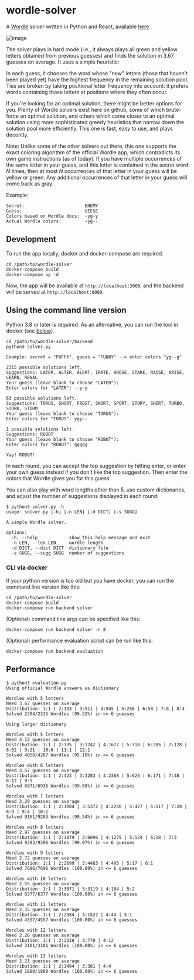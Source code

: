 # wordle-solver

A [Wordle](https://www.nytimes.com/games/wordle/index.html) solver written in
Python and React, available [here](https://hannesveit.github.io/wordle-solver/).

![image](https://user-images.githubusercontent.com/5813121/152683792-ef682b3e-8725-4ea2-850b-d329849c6b0c.png)

The solver plays in hard mode (i.e., it always plays all green and yellow letters
obtained from previous guesses) and finds the solution in 3.67 guesses on average.
It uses a simple heuristic:

In each guess, it chooses the word whose "new" letters (those that haven't been
played yet) have the highest frequency in the remaining solution pool. Ties are
broken by taking positional letter frequency into account: it prefers words
containing those letters at positions where they often occur.

If you're looking for an optimal solution, there might be better options for you.
Plenty of Wordle solvers exist here on github, some of which brute-force an optimal
solution, and others which come closer to an optimal solution using more
sophisticated greedy heuristics that narrow down the solution pool more
efficiently. This one is fast, easy to use, and plays decently.

Note: Unlike some of the other solvers out there, this one supports the exact
coloring algorithm of the official Wordle app, which contradicts its own game
instructions (as of today). If you have multiple occurrences of the same letter
in your guess, and this letter is contained in the secret word *N* times, then
at most *N* occurrences of that letter in your guess will be yellow or green.
Any additional occurrences of that letter in your guess will come back as gray.

Example:

```
Secret:                       ENEMY
Guess:                        GEESE
Colors based on Wordle docs:  -yg-y
Actual Wordle colors:         -yg--
```

## Development

To run the app locally, docker and docker-compose are required.

```
cd /path/to/wordle-solver
docker-compose build
docker-compose up -d
```

Now, the app will be available at `http://localhost:3000`, and the backend
will be served at `http://localhost:8080`.

## Using the command line version

Python 3.8 or later is required. As an alternative, you can run the tool in
docker (see [below](#cli-via-docker)).

```
cd /path/to/wordle-solver/backend
python3 solver.py
```

```
Example: secret = "PUFFY", guess = "FUNNY" --> enter colors "yg--g"

2315 possible solutions left.
Suggestions: LATER, ALTER, ALERT, IRATE, AROSE, STARE, RAISE, ARISE, LEARN, RENAL
Your guess (leave blank to choose "LATER"):
Enter colors for "LATER": --y-y

63 possible solutions left.
Suggestions: TORUS, SHORT, FROST, SNORT, SPORT, STORY, SHIRT, TURBO, STORK, STORM
Your guess (leave blank to choose "TORUS"):
Enter colors for "TORUS": ygy--

1 possible solutions left.
Suggestions: ROBOT
Your guess (leave blank to choose "ROBOT"):
Enter colors for "ROBOT": ggggg

Yay! ROBOT!
```

In each round, you can accept the top suggestion by hitting enter, or enter your own
guess instead if you don't like the top suggestion. Then enter the colors that Wordle
gives you for this guess.

You can also play with word lengths other than 5, use custom dictionaries, and adjust
the number of suggestions displayed in each round:

```
$ python3 solver.py -h
usage: solver.py [-h] [-n LEN] [-d DICT] [-s SUGG]

A simple Wordle solver.

options:
  -h, --help            show this help message and exit
  -n LEN, --len LEN     wordle length
  -d DICT, --dict DICT  dictionary file
  -s SUGG, --sugg SUGG  number of suggestions
```

### CLI via docker

If your python version is too old but you have docker, you can run
the command line version like this:

```
cd /path/to/wordle-solver
docker-compose build
docker-compose run backend solver
```

(Optional) command line args can be specified like this:
```
docker-compose run backend solver -n 8
```

(Optional) performance evaluation script can be run like this:
```
docker-compose run backend evaluation
```

## Performance

```
$ python3 evaluation.py
Using official Wordle answers as dictionary

Wordles with 5 letters
Need 3.67 guesses on average
Distribution: 1:1 | 2:133 | 3:911 | 4:945 | 5:256 | 6:58 | 7:8 | 8:3
Solved 2304/2315 Wordles (99.52%) in <= 6 guesses

Using larger dictionary

Wordles with 5 letters
Need 4.12 guesses on average
Distribution: 1:1 | 2:135 | 3:1242 | 4:1677 | 5:718 | 6:285 | 7:128 | 8:52 | 9:21 | 10:6 | 11:1 | 12:1
Solved 4058/4267 Wordles (95.10%) in <= 6 guesses

Wordles with 6 letters
Need 3.57 guesses on average
Distribution: 1:1 | 2:423 | 3:3283 | 4:2368 | 5:625 | 6:171 | 7:48 | 8:12 | 9:5
Solved 6871/6936 Wordles (99.06%) in <= 6 guesses

Wordles with 7 letters
Need 3.29 guesses on average
Distribution: 1:1 | 2:1004 | 3:5372 | 4:2240 | 5:427 | 6:117 | 7:28 | 8:9 | 9:4 | 10:1
Solved 9161/9203 Wordles (99.54%) in <= 6 guesses

Wordles with 8 letters
Need 2.97 guesses on average
Distribution: 1:1 | 2:1879 | 3:6096 | 4:1275 | 5:124 | 6:18 | 7:3
Solved 9393/9396 Wordles (99.97%) in <= 6 guesses

Wordles with 9 letters
Need 2.72 guesses on average
Distribution: 1:1 | 2:2699 | 3:4483 | 4:495 | 5:17 | 6:1
Solved 7696/7696 Wordles (100.00%) in <= 6 guesses

Wordles with 10 letters
Need 2.55 guesses on average
Distribution: 1:1 | 2:3071 | 3:3119 | 4:184 | 5:2
Solved 6377/6377 Wordles (100.00%) in <= 6 guesses

Wordles with 11 letters
Need 2.35 guesses on average
Distribution: 1:1 | 2:2984 | 3:1527 | 4:44 | 5:1
Solved 4557/4557 Wordles (100.00%) in <= 6 guesses

Wordles with 12 letters
Need 2.26 guesses on average
Distribution: 1:1 | 2:2318 | 3:770 | 4:12
Solved 3101/3101 Wordles (100.00%) in <= 6 guesses

Wordles with 13 letters
Need 2.21 guesses on average
Distribution: 1:1 | 2:1494 | 3:381 | 4:4
Solved 1880/1880 Wordles (100.00%) in <= 6 guesses
```

